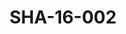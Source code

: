 ---
pid: SHA-16-002
title: SHA-16-002
language: 'en '
collection: Sharhabil Ahmed
original_label: 
rights: Sharhabil Ahmed
location_of_original: Sharhabil Ahmed
photographer_or_studio: 
scanned_from: photograph 10.1 by 15.1
_date: '1998'
location: France
description: Sharhabil Ahmed with two others
additional_notes: 
permission_display: 'yes'
on_server: 'no'
on_website: 'no'
permalink: "/archive/en/sha-16-002.html"
layout: photo-page
---